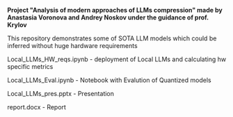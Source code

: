 **Project "Analysis of modern approaches of LLMs compression" made by Anastasia Voronova and Andrey Noskov under the guidance of prof. Krylov**

This repository demonstrates some of SOTA LLM models which could be inferred without huge hardware requirements

Local_LLMs_HW_reqs.ipynb - deployment of Local LLMs and calculating hw specific metrics

Local_LLMs_Eval.ipynb - Notebook with Evalution of Quantized models

Local_LLMs_pres.pptx - Presentation

report.docx - Report
